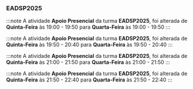 ### EADSP2025


:::note
A atividade **Apoio Presencial** da turma **EADSP2025**, foi alterada de **Quinta-Feira** às 19:00 - 19:50 para **Quarta-Feira** às 19:00 - 19:50
:::
        


:::note
A atividade **Apoio Presencial** da turma **EADSP2025**, foi alterada de **Quinta-Feira** às 19:50 - 20:40 para **Quarta-Feira** às 19:50 - 20:40
:::
        


:::note
A atividade **Apoio Presencial** da turma **EADSP2025**, foi alterada de **Quinta-Feira** às 21:00 - 21:50 para **Quarta-Feira** às 21:00 - 21:50
:::
        


:::note
A atividade **Apoio Presencial** da turma **EADSP2025**, foi alterada de **Quinta-Feira** às 21:50 - 22:40 para **Quarta-Feira** às 21:50 - 22:40
:::
        

